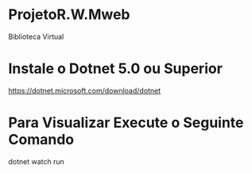 # ProjetoR.W.Mweb
Biblioteca Virtual 

# Instale o Dotnet 5.0 ou Superior
https://dotnet.microsoft.com/download/dotnet

# Para Visualizar Execute o Seguinte Comando
dotnet watch run

